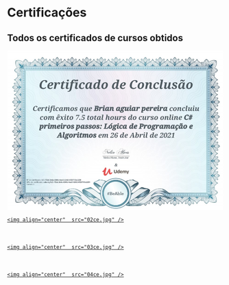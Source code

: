 <h1>Certificações</h1>
<p align="center">
  <h2>Todos os certificados de cursos obtidos</h2>
  <a href="#">
    <img align="center"  src="01ce.jpg" />


    <img align="center"  src="02ce.jpg" />

  
 
    <img align="center"  src="03ce.jpg" />

  
  
    <img align="center"  src="04ce.jpg" />
  </a>
</p>

